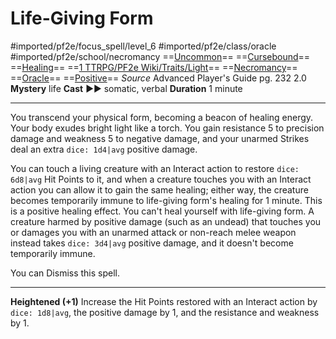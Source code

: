 # Life-Giving Form
#imported/pf2e/focus_spell/level_6 #imported/pf2e/class/oracle #imported/pf2e/school/necromancy 
==[Uncommon](uncommon.md)== ==[Cursebound](../../../Traits/Cursebound.md)== ==[Healing](healing.md)== ==[1 TTRPG/PF2e Wiki/Traits/Light](1%20TTRPG/PF2e%20Wiki/Traits/Light)== ==[Necromancy](necromancy.md)== ==[Oracle](../../../Traits/Oracle.md)== ==[Positive](positive.md)==
*Source* Advanced Player's Guide pg. 232 2.0
**Mystery** life
**Cast** ►► somatic, verbal
**Duration** 1 minute

---
You transcend your physical form, becoming a beacon of healing energy. Your body exudes bright light like a torch. You gain resistance 5 to precision damage and weakness 5 to negative damage, and your unarmed Strikes deal an extra `dice: 1d4|avg` positive damage.

You can touch a living creature with an Interact action to restore `dice: 6d8|avg` Hit Points to it, and when a creature touches you with an Interact action you can allow it to gain the same healing; either way, the creature becomes temporarily immune to life-giving form's healing for 1 minute. This is a positive healing effect. You can't heal yourself with life-giving form. A creature harmed by positive damage (such as an undead) that touches you or damages you with an unarmed attack or non-reach melee weapon instead takes `dice: 3d4|avg` positive damage, and it doesn't become temporarily immune.

You can Dismiss this spell.

<hr>

**Heightened (+1)** Increase the Hit Points restored with an Interact action by `dice: 1d8|avg`, the positive damage by 1, and the resistance and weakness by 1.